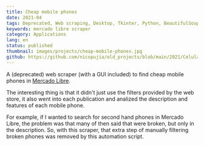 ```yaml
---
title: Cheap mobile phones
date: 2021-04
tags: Deprecated, Web scraping, Desktop, Tkinter, Python, BeautifulSoup
keywords: mercado libre scraper
category: Applications
lang: en
status: published
thumbnail: images/projects/cheap-mobile-phones.jpg
github: https://github.com/nicopujia/old_projects/blob/main/2021/Celulares%20baratos%20y%20buenos.py
---
```


A (deprecated) web scraper (with a GUI included) to find cheap mobile phones in [Mercado Libre](https://mercadolibre.com.ar).

The interesting thing is that it didn't just use the filters provided by the web store, it also went into each publication and analized the description and features of each mobile phone.

For example, if I wanted to search for second hand phones in Mercado Libre, the problem was that many of then said that were broken, but only in the description. So, with this scraper, that extra step of manually filtering broken phones was removed by this automation script.
